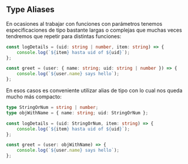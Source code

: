 ## Type Aliases 
En ocasiones al trabajar con funciones con parámetros tenemos especificaciones de tipo bastante largas o complejas que muchas veces tendremos que repetir para distintas funciones:
```ts
const logDetails = (uid: string | number, item: string) => {
	console.log(`${item} hasta uid of ${uid}`);
};

const greet = (user: { name: string; uid: string | number }) => {
	console.log(`${user.name} says hello`);
};

```
En esos casos es conveniente utilizar alias de tipo con lo cual nos queda mucho más compacto:
```ts
type StringOrNum = string | number;
type objWithName = { name: string; uid: StringOrNum };

const logDetails = (uid: StringOrNum, item: string) => {
	console.log(`${item} hasta uid of ${uid}`);
};

const greet = (user: objWithName) => {
	console.log(`${user.name} says hello`);
};

```